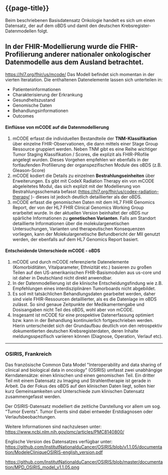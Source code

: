 ## {{page-title}}



Beim beschriebenen Basisdatensatz Onkologie handelt es sich um einen Datensatz, der auf dem oBDS und damit den deutschen Krebsregister-Datenmodellen folgt. 

In der FHIR-Modellierung wurde die FHIR-Profilierung anderer nationaler onkologischer Datenmodelle aus dem Ausland betrachtet. 
---
https://hl7.org/fhir/us/mcode/
Das Modell befindet sich momentan in der vierten Iteratation.
Die enthaltenen Datenelemente lassen sich unterteilen in: 
- Patienteninformationen
- Charakterisierung der Erkrankung
- Gesundheitszustand
- Genomische Daten
- Behandlungsinformationen
- Outcomes

#### Einflüsse von mCODE auf die Datenmodellierung 
1. mCODE erfasst die individuellen Bestandteile der **TNM-Klassifikation** über einzelne FHIR-Observationen, die dann mittels einer Stage Group Ressource gruppiert werden. Neben TNM gibt es eine Reihe wichtiger Tumor Staging Klassifikation / Scores, die explizit als FHIR-PRofile angelegt wurden. Dieses Vorgehen empfehlen wir ebenfalls in der fortlaufenden Profilierung der organspezifischen Module des oBDS (z.B. Gleason-Score) 
2. mCODE kodiert die Details zu einzelnen **Bestrahlungseinheiten** über Erweiterungen. Es gibt mit CodeX Radiation Therapy ein von mCODE abgeleitetes Modul, das sich explizit mit der Modellierung von Bestrahlungsschemata befasst (https://hl7.org/fhir/us/codex-radiation-therapy/ )- dieses ist jedoch deutlich detaillierter als der oBDS.
3. mCODE erfasst die genomischen Daten mit dem HL7 FHIR Genomics Report, der von der HL7 FHIR Clinical Genomics Working Group erarbeitet wurde. In der aktuellen Version beinhaltet der oBDS nur spärliche Informationen zu **genetischen Varianten**. Falls am Standort detaillierte Informationen über die molekulargenetischen Untersuchungen, Varianten und therapeutischen Konsequenzen vorliegen, kann der Molekulargenetische Befundbericht der MII genutzt werden, der ebenfalls auf dem HL7 Genomics Report basiert.


#### Entscheidende Unterschiede mCODE - oBDS

1. mCODE und durch mCODE referenzierte Datenelemente (Komorbiditäten, Vitalparameter, Ethnizität etc.) basieren zu großen Teilen auf den US-amerikanischen FHIR-Basismodulen aus us-core und ist daher in Deutschland nicht direkt anwendbar.
2. In der Datenmodellierung ist die klinische Entscheidungsfindung wie z.B. Empfehlungen eines interdisziplinären Tumorboards nicht abgebildet. 
3. Es soll mit tatsächlichen Behandlungsdaten gearbeitet werden, daher sind viele FHIR-Ressourcen detaillierter, als es die Datenlage im oBDS zulässt. So sind genaue Zeitpunkte der Medikamentengabe und Dosisangaben nicht Teil des oBDS, wohl aber von mCODE. 
4. Insgesamt ist mCODE für eine prospektive Datenerfassung optimiert bzw. kann in der Behandlung kontinuierlich fortgeschrieben werden. 
Hierin unterscheidet sich der Grundaufbau deutlich von den retrospektiv dokumentierten deutschen Krebsregisterdaten, deren Inhalte meldungsspezifisch variieren können (Diagnose, Operation, Verlauf etc). 

---

### OSIRIS, Frankreich

Das französische Common Data Model "Interoperability and data sharing of clinical and biological data in oncology" (OSIRIS)
umfasst zwei unabhängige Kerndatensätze: einen klinischen und einen genomischen Teil. Ein dritter Teil mit einem Datensatz zu Imaging und Strahlentherapie ist gerade in Arbeit. Da der Fokus des oBDS auf den klinischen Daten liegt, sollen hier kurz Gemeinsamkeiten und Unterschiede zum klinischen Datensatz zusammengefasst werden.  

Der OSIRIS-Datensatz modelliert die zeitliche Darstellung vor allem um sog. "Tumor Events". 
Tumor Events sind dabei entweder Erstdiagnosen oder Verlaufsbeobachtungen. 

Weitere Informationen sind nachzulesen unter: https://www.ncbi.nlm.nih.gov/pmc/articles/PMC8140800/

Englische Version des Datensatzes verfügbar unter: https://github.com/InstitutNationalduCancer/OSIRIS/blob/v1.1.05/documentation/ModeleCliniqueOSIRIS-english_version.pdf

 
https://github.com/InstitutNationalduCancer/OSIRIS/blob/master/documentation/MPD_OSIRIS_model_v1.1.05.png
